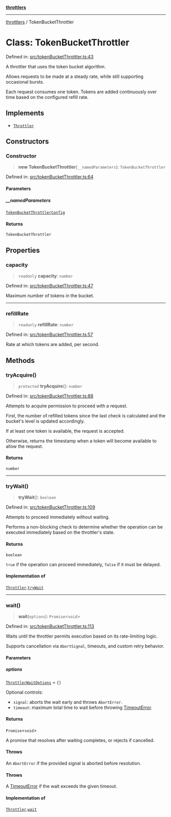 [**throttlers**](../README.md)

***

[throttlers](../globals.md) / TokenBucketThrottler

# Class: TokenBucketThrottler

Defined in: [src/tokenBucketThrottler.ts:43](https://github.com/havelessbemore/throttlers/blob/0085c42010e9779979ae29dd951b097a22da3fcd/src/tokenBucketThrottler.ts#L43)

A throttler that uses the token bucket algorithm.

Allows requests to be made at a steady rate, while
still supporting occasional bursts.

Each request consumes one token. Tokens are added
continuously over time based on the configured refill rate.

## Implements

- [`Throttler`](../interfaces/Throttler.md)

## Constructors

### Constructor

> **new TokenBucketThrottler**(`__namedParameters`): `TokenBucketThrottler`

Defined in: [src/tokenBucketThrottler.ts:64](https://github.com/havelessbemore/throttlers/blob/0085c42010e9779979ae29dd951b097a22da3fcd/src/tokenBucketThrottler.ts#L64)

#### Parameters

##### \_\_namedParameters

[`TokenBucketThrottlerConfig`](../interfaces/TokenBucketThrottlerConfig.md)

#### Returns

`TokenBucketThrottler`

## Properties

### capacity

> `readonly` **capacity**: `number`

Defined in: [src/tokenBucketThrottler.ts:47](https://github.com/havelessbemore/throttlers/blob/0085c42010e9779979ae29dd951b097a22da3fcd/src/tokenBucketThrottler.ts#L47)

Maximum number of tokens in the bucket.

***

### refillRate

> `readonly` **refillRate**: `number`

Defined in: [src/tokenBucketThrottler.ts:57](https://github.com/havelessbemore/throttlers/blob/0085c42010e9779979ae29dd951b097a22da3fcd/src/tokenBucketThrottler.ts#L57)

Rate at which tokens are added, per second.

## Methods

### tryAcquire()

> `protected` **tryAcquire**(): `number`

Defined in: [src/tokenBucketThrottler.ts:88](https://github.com/havelessbemore/throttlers/blob/0085c42010e9779979ae29dd951b097a22da3fcd/src/tokenBucketThrottler.ts#L88)

Attempts to acquire permission to proceed with a request.

First, the number of refilled tokens since the last check
is calculated and the bucket's level is updated accordingly.

If at least one token is available, the request is accepted.

Otherwise, returns the timestamp when a token will become
available to allow the request.

#### Returns

`number`

***

### tryWait()

> **tryWait**(): `boolean`

Defined in: [src/tokenBucketThrottler.ts:109](https://github.com/havelessbemore/throttlers/blob/0085c42010e9779979ae29dd951b097a22da3fcd/src/tokenBucketThrottler.ts#L109)

Attempts to proceed immediately without waiting.

Performs a non-blocking check to determine whether the operation
can be executed immediately based on the throttler's state.

#### Returns

`boolean`

`true` if the operation can proceed immediately,
`false` if it must be delayed.

#### Implementation of

[`Throttler`](../interfaces/Throttler.md).[`tryWait`](../interfaces/Throttler.md#trywait)

***

### wait()

> **wait**(`options`): `Promise`\<`void`\>

Defined in: [src/tokenBucketThrottler.ts:113](https://github.com/havelessbemore/throttlers/blob/0085c42010e9779979ae29dd951b097a22da3fcd/src/tokenBucketThrottler.ts#L113)

Waits until the throttler permits execution based on its rate-limiting logic.

Supports cancellation via `AbortSignal`, timeouts, and custom retry behavior.

#### Parameters

##### options

[`ThrottlerWaitOptions`](../interfaces/ThrottlerWaitOptions.md) = `{}`

Optional controls:
  - `signal`: aborts the wait early and throws `AbortError`.
  - `timeout`: maximum total time to wait before throwing [TimeoutError](TimeoutError.md).

#### Returns

`Promise`\<`void`\>

A promise that resolves after waiting completes, or rejects if cancelled.

#### Throws

An `AbortError` if the provided signal is aborted before resolution.

#### Throws

A [TimeoutError](TimeoutError.md) if the wait exceeds the given timeout.

#### Implementation of

[`Throttler`](../interfaces/Throttler.md).[`wait`](../interfaces/Throttler.md#wait)
